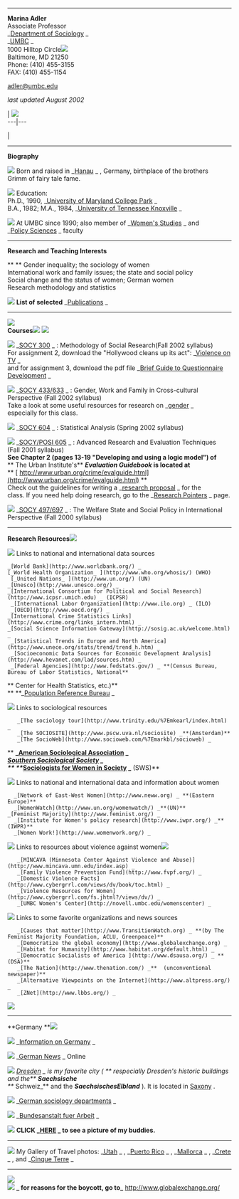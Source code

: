 * * *

  
  **Marina Adler**  
Associate Professor  
_[Department of Sociology](http://www.umbc.edu/sociology/) _  
_[UMBC](http://www.umbc.edu/index.html) _  
1000 Hilltop Circle![](Briefumschlag5224.gif)  
Baltimore, MD 21250  
Phone: (410) 455-3155  
FAX: (410) 455-1154

[ adler@umbc.edu](mailto:adler@umbc.edu)

_last updated August 2002_

| [![](1504tourworld.jpg) ](http://home.sol.no/%7Etveitan/is/chapter0.htm)  
---|---  
  
|  
  
  
* * *

**Biography**

![](bulletred.gif) Born and raised in _[Hanau](http://www.hanauonline.de/) _ ,
Germany, birthplace of the brothers  
        Grimm of fairy tale fame.

![](bulletred.gif) Education:  
                Ph.D., 1990, _[University of Maryland College Park](http://www.umd.edu) _   
                B.A., 1982; M.A., 1984, _[University of Tennessee Knoxville](http://www.utk.edu) _

![](bulletred.gif) At UMBC since 1990;  also member of _[Women's
Studies](http://umbc7.umbc.edu/%7Ekorenman/wmst) _ and  
    _[Policy Sciences](http://www.umbc.edu/posi) _ faculty   


* * *

**Research and Teaching Interests**

**     ** Gender inequality; the sociology of women  
    International work and family issues; the state and social policy   
    Social change and the status of women;  German women   
    Research methodology and statistics

![](bulletred.gif) **List of selected**
_[Publications](http://research.umbc.edu/%7Eadler/pubstxt.htm) _

* * *

  
![](line_eyes.gif)  
**Courses**![](Ausrufezeichen6023.gif) ![](5396Invite.jpg)  


![](bulletred.gif) _[SOCY 300](http://research.umbc.edu/%7Eadler/300syl.htm) _
:  Methodology of Social Research(Fall 2002 syllabus)  
      For assignment 2, download the "Hollywood cleans up its act":  _[Violence on TV](http://www.cmpa.com/archive/2002popcultreport.htm) _   
       and for assignment 3, download the pdf file _[Brief Guide to Questionnaire Development](http://ericae.net/ft/tamu/vpiques3.htm) _

![](bulletred.gif) _[SOCY
433/633](http://research.umbc.edu/%7Eadler/433syl.htm) _ :  Gender, Work and
Family in Cross-cultural  
      Perspective (Fall 2002 syllabus)   
       Take a look at some useful resources for research on _[gender](http://research.umbc.edu/%7Eromary/SocioWomens433.htm) _   
      especially for this class.

![](bulletred.gif) _[SOCY 604](http://research.umbc.edu/%7Eadler/604syl.htm) _
:  Statistical Analysis  (Spring 2002 syllabus)

![](bulletred.gif) _[SOCY/POSI
605](http://research.umbc.edu/%7Eadler/soc605syl.htm) _ :  Advanced Research
and Evaluation Techniques  
      (Fall 2001 syllabus)   
       **See Chapter 2 (pages 13-19 "Developing and using a logic model") of**   
**         The Urban Institute's** **_Evaluation Guidebook_ is located at**  
**        [
http://www.urban.org/crime/evalguide.html](http://www.urban.org/crime/evalguide.html)
**  
       Check out the guidelines for writing a _[research proposal](http://research.umbc.edu/%7Eadler/proposal605.htm) _ for the   
       class.  If you need help doing research, go to the _[Research Pointers](http://trochim.human.cornell.edu/pointers/pointers.htm) _ page.

![](bulletred.gif) _[SOCY
497/697](http://research.umbc.edu/%7Eadler/soc497syl2000.htm) _ :  The Welfare
State and Social Policy in International  
        Perspective (Fall 2000 syllabus)   

* * *

**Research Resources**![](bookquestion2.gif)

![](bulletred.gif) Links to national and international data sources

    _[World Bank](http://www.worldbank.org/) _   
    [_World Health Organization_ ](http://www.who.org/whosis/) (WHO)   
     [_United Nations_ ](http://www.un.org/) (UN)   
    _[Unesco](http://www.unesco.org/) _   
    _[International Consortium for Political and Social Research](http://www.icpsr.umich.edu) _ (ICPSR)   
     _[International Labor Organization](http://www.ilo.org) _ (ILO)   
     _[OECD](http://www.oecd.org/) _   
    _[International Crime Statistics Links](http://www.crime.org/links_intern.html) _   
    _[Social Science Information Gateway](http://sosig.ac.uk/welcome.html) _   
     _[Statistical Trends in Europe and North America](http://www.unece.org/stats/trend/trend_h.htm) _   
     _[Socioeconomic Data Sources for Economic Development Analysis](http://www.hevanet.com/lad/sources.htm) _   
     _[Federal Agencies](http://www.fedstats.gov/) _ **(Census Bureau, Bureau of Labor Statistics, National**   
**         Center for Health Statistics, etc.)**  
**      **_[Population Reference Bureau](http://www.prb.org) _

![](bulletred.gif) Links to sociological resources

       _[The sociology tour](http://www.trinity.edu/%7Emkearl/index.html) _   
       _[The SOCIOSITE](http://www.pscw.uva.nl/sociosite) _**(Amsterdam)**   
       _[The SocioWeb](http://www.socioweb.com/%7Emarkbl/socioweb) _   
**       **_[American Sociological Association](http://www.asanet.org/) _  
       _[Southern Sociological Society](http://www.msstate.edu/Org/SSS/sss.html) _   
**       **_[Sociologists for Women in Society](http://www.socwomen.org) _**
(SWS)**  


![](bulletred.gif) Links to national and international data and information
about women

      _[Network of East-West Women](http://www.neww.org) _ **(Eastern Europe)**   
      _[WomenWatch](http://www.un.org/womenwatch/) _**(UN)**   
    _[Feminist Majority](http://www.feminist.org/) _   
      _[Institute for Women's policy research](http://www.iwpr.org/) _**  (IWPR)**   
      _[Women Work!](http://www.womenwork.org/) _   
![](bulletred.gif) Links to resources about violence against
women![](5322Silence.jpg)

       _[MINCAVA (Minnesota Center Against Violence and Abuse)](http://www.mincava.umn.edu/index.asp) _   
       _[Family Violence Prevention Fund](http://www.fvpf.org/) _   
       _[Domestic Violence Facts](http://www.cybergrrl.com/views/dv/book/toc.html) _   
       _[Violence Resources for Women](http://www.cybergrrl.com/fs.jhtml?/views/dv/) _   
       _[UMBC Women's Center](http://novell.umbc.edu/womenscenter) _

![](bulletred.gif) Links to some favorite organizations and news sources

       _[Causes that matter](http://www.TransitionWatch.org) _ **(by The Feminist Majority Foundation, ACLU, Greenpeace)**   
       _[Democratize the global economy](http://www.globalexchange.org) _   
       _[Habitat for Humanity](http://www.habitat.org/default.html) _   
       _[Democratic Socialists of America ](http://www.dsausa.org/) _ **(DSA)**   
       _[The Nation](http://www.thenation.com/) _**  (unconventional newspaper)**   
       _[Alternative Viewpoints on the Internet](http://www.altpress.org/) _   
       _[ZNet](http://www.lbbs.org/) _   
![](cat_lin0.gif)  

* * *

  
**Germany  **![](doorin2.gif)

![](bulletred.gif) _[Information on Germany](http://www.statistik-bund.de/) _

![](bulletred.gif) _[German News](http://www.mathematik.uni-ulm.de/germnews/)
_ Online

![](bulletred.gif) _[Dresden](http://www.tu-dresden.de) _ is my favorite city
( ** _respecially Dresden's historic buildings and the_** **_Saechsische_**  
**_             Schweiz_** and the **_SaechsischesElbland_** ).  It is located
in [ Saxony](http://www.sachsen.de/en/index.html) .

![](bulletred.gif) _[German sociology
departments](http://www.pscw.uva.nl/sociosite/SOCDEPS/DE.html) _

![](bulletred.gif) _[Bundesanstalt fuer Arbeit](http://www.arbeitsamt.de) _

![](laughs.gif)            **CLICK
_[HERE](http://research.umbc.edu/%7Eadler/leo&zorro001.JPG) _ to see a picture
of my buddies.**

* * *

![](bulletred.gif) My Gallery of Travel photos:
_[Utah](http://research.umbc.edu/%7Eadler/utah.JPG) _ , _[Puerto
Rico](http://research.umbc.edu/%7Eadler/puertorico.JPG) _ ,
_[Mallorca](http://research.umbc.edu/%7Eadler/mallorca_1.JPG) _ ,
_[Crete](http://research.umbc.edu/%7Eadler/chania.JPG) _ , and _[Cinque
Terre](http://research.umbc.edu/%7Eadler/5terre2.JPG) _

* * *

  
![](nike2.gif)  
![](dancarow.gif) **_    for reasons for the boycott, go to_**
<http://www.globalexchange.org/>  
    


